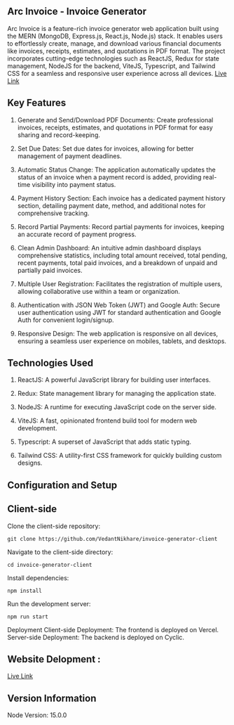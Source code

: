 ## Arc Invoice - Invoice Generator
Arc Invoice is a feature-rich invoice generator web application built using the MERN (MongoDB, Express.js, React.js, Node.js) stack. It enables users to effortlessly create, manage, and download various financial documents like invoices, receipts, estimates, and quotations in PDF format. The project incorporates cutting-edge technologies such as ReactJS, Redux for state management, NodeJS for the backend, ViteJS, Typescript, and Tailwind CSS for a seamless and responsive user experience across all devices. 
[Live Link](https://arc-invoice-tool.vercel.app/)

## Key Features
1. Generate and Send/Download PDF Documents: Create professional invoices, receipts, estimates, and quotations in PDF format for easy sharing and record-keeping.

2. Set Due Dates: Set due dates for invoices, allowing for better management of payment deadlines.

3. Automatic Status Change: The application automatically updates the status of an invoice when a payment record is added, providing real-time visibility into payment status.

4. Payment History Section: Each invoice has a dedicated payment history section, detailing payment date, method, and additional notes for comprehensive tracking.

5. Record Partial Payments: Record partial payments for invoices, keeping an accurate record of payment progress.

6. Clean Admin Dashboard: An intuitive admin dashboard displays comprehensive statistics, including total amount received, total pending, recent payments, total paid invoices, and a breakdown of unpaid and partially paid invoices.

7. Multiple User Registration: Facilitates the registration of multiple users, allowing collaborative use within a team or organization.

8. Authentication with JSON Web Token (JWT) and Google Auth: Secure user authentication using JWT for standard authentication and Google Auth for convenient login/signup.

9. Responsive Design: The web application is responsive on all devices, ensuring a seamless user experience on mobiles, tablets, and desktops.

## Technologies Used
1. ReactJS: A powerful JavaScript library for building user interfaces.

2. Redux: State management library for managing the application state.

3. NodeJS: A runtime for executing JavaScript code on the server side.

4. ViteJS: A fast, opinionated frontend build tool for modern web development.

5. Typescript: A superset of JavaScript that adds static typing.

6. Tailwind CSS: A utility-first CSS framework for quickly building custom designs.


## Configuration and Setup

##  Client-side

Clone the client-side repository:
```
git clone https://github.com/VedantNikhare/invoice-generator-client
```
Navigate to the client-side directory:
```
cd invoice-generator-client
```
Install dependencies:
```
npm install
```
Run the development server:
```
npm run start
```

Deployment
Client-side Deployment: The frontend is deployed on Vercel. 
Server-side Deployment: The backend is deployed on Cyclic.

## Website Delopment :
[Live Link](https://arc-invoice-tool.vercel.app/)

## Version Information

Node Version: 15.0.0
